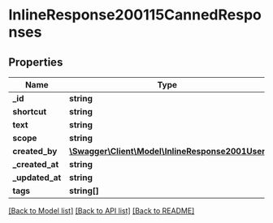 # InlineResponse200115CannedResponses

## Properties
Name | Type | Description | Notes
------------ | ------------- | ------------- | -------------
**_id** | **string** |  | [optional] 
**shortcut** | **string** |  | [optional] 
**text** | **string** |  | [optional] 
**scope** | **string** |  | [optional] 
**created_by** | [**\Swagger\Client\Model\InlineResponse2001User**](InlineResponse2001User.md) |  | [optional] 
**_created_at** | **string** |  | [optional] 
**_updated_at** | **string** |  | [optional] 
**tags** | **string[]** |  | [optional] 

[[Back to Model list]](../../README.md#documentation-for-models) [[Back to API list]](../../README.md#documentation-for-api-endpoints) [[Back to README]](../../README.md)

